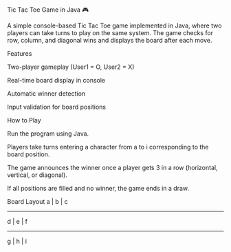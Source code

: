 Tic Tac Toe Game in Java 🎮

A simple console-based Tic Tac Toe game implemented in Java, where two players can take turns to play on the same system. The game checks for row, column, and diagonal wins and displays the board after each move.

Features

Two-player gameplay (User1 = O, User2 = X)

Real-time board display in console

Automatic winner detection

Input validation for board positions

How to Play

Run the program using Java.

Players take turns entering a character from a to i corresponding to the board position.

The game announces the winner once a player gets 3 in a row (horizontal, vertical, or diagonal).

If all positions are filled and no winner, the game ends in a draw.

Board Layout
 a | b | c
 _   _   _
 d | e | f
 _   _   _
 g | h | i
